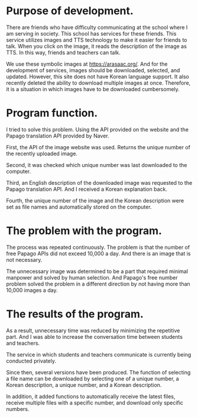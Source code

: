# Purpose of development.

There are friends who have difficulty communicating at the school where I am serving in society. This school has services for these friends. This service utilizes images and TTS technology to make it easier for friends to talk. When you click on the image, it reads the description of the image as TTS. In this way, friends and teachers can talk.



We use these symbolic images at https://arasaac.org/. And for the development of services, images should be downloaded, selected, and updated. However, this site does not have Korean language support. It also recently deleted the ability to download multiple images at once. Therefore, it is a situation in which images have to be downloaded cumbersomely.



# Program function.

I tried to solve this problem. Using the API provided on the website and the Papago translation API provided by Naver.

First, the API of the image website was used. Returns the unique number of the recently uploaded image.

Second, it was checked which unique number was last downloaded to the computer.

Third, an English description of the downloaded image was requested to the Papago translation API. And I received a Korean explanation back.

Fourth, the unique number of the image and the Korean description were set as file names and automatically stored on the computer.



# The problem with the program.

The process was repeated continuously. The problem is that the number of free Papago APIs did not exceed 10,000 a day. And there is an image that is not necessary.

The unnecessary image was determined to be a part that required minimal manpower and solved by human selection. And Papago's free number problem solved the problem in a different direction by not having more than 10,000 images a day.



# The results of the program.

As a result, unnecessary time was reduced by minimizing the repetitive part. And I was able to increase the conversation time between students and teachers.

The service in which students and teachers communicate is currently being conducted privately.



Since then, several versions have been produced. The function of selecting a file name can be downloaded by selecting one of a unique number, a Korean description, a unique number, and a Korean description.

In addition, it added functions to automatically receive the latest files, receive multiple files with a specific number, and download only specific numbers.
